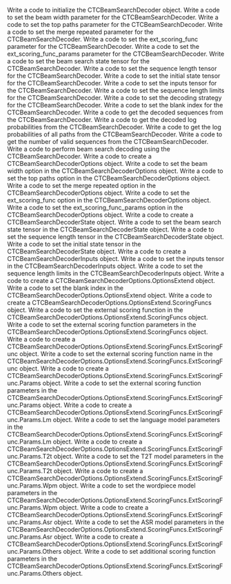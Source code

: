 Write a code to initialize the CTCBeamSearchDecoder object.
Write a code to set the beam width parameter for the CTCBeamSearchDecoder.
Write a code to set the top paths parameter for the CTCBeamSearchDecoder.
Write a code to set the merge repeated parameter for the CTCBeamSearchDecoder.
Write a code to set the ext_scoring_func parameter for the CTCBeamSearchDecoder.
Write a code to set the ext_scoring_func_params parameter for the CTCBeamSearchDecoder.
Write a code to set the beam search state tensor for the CTCBeamSearchDecoder.
Write a code to set the sequence length tensor for the CTCBeamSearchDecoder.
Write a code to set the initial state tensor for the CTCBeamSearchDecoder.
Write a code to set the inputs tensor for the CTCBeamSearchDecoder.
Write a code to set the sequence length limits for the CTCBeamSearchDecoder.
Write a code to set the decoding strategy for the CTCBeamSearchDecoder.
Write a code to set the blank index for the CTCBeamSearchDecoder.
Write a code to get the decoded sequences from the CTCBeamSearchDecoder.
Write a code to get the decoded log probabilities from the CTCBeamSearchDecoder.
Write a code to get the log probabilities of all paths from the CTCBeamSearchDecoder.
Write a code to get the number of valid sequences from the CTCBeamSearchDecoder.
Write a code to perform beam search decoding using the CTCBeamSearchDecoder.
Write a code to create a CTCBeamSearchDecoderOptions object.
Write a code to set the beam width option in the CTCBeamSearchDecoderOptions object.
Write a code to set the top paths option in the CTCBeamSearchDecoderOptions object.
Write a code to set the merge repeated option in the CTCBeamSearchDecoderOptions object.
Write a code to set the ext_scoring_func option in the CTCBeamSearchDecoderOptions object.
Write a code to set the ext_scoring_func_params option in the CTCBeamSearchDecoderOptions object.
Write a code to create a CTCBeamSearchDecoderState object.
Write a code to set the beam search state tensor in the CTCBeamSearchDecoderState object.
Write a code to set the sequence length tensor in the CTCBeamSearchDecoderState object.
Write a code to set the initial state tensor in the CTCBeamSearchDecoderState object.
Write a code to create a CTCBeamSearchDecoderInputs object.
Write a code to set the inputs tensor in the CTCBeamSearchDecoderInputs object.
Write a code to set the sequence length limits in the CTCBeamSearchDecoderInputs object.
Write a code to create a CTCBeamSearchDecoderOptions.OptionsExtend object.
Write a code to set the blank index in the CTCBeamSearchDecoderOptions.OptionsExtend object.
Write a code to create a CTCBeamSearchDecoderOptions.OptionsExtend.ScoringFuncs object.
Write a code to set the external scoring function in the CTCBeamSearchDecoderOptions.OptionsExtend.ScoringFuncs object.
Write a code to set the external scoring function parameters in the CTCBeamSearchDecoderOptions.OptionsExtend.ScoringFuncs object.
Write a code to create a CTCBeamSearchDecoderOptions.OptionsExtend.ScoringFuncs.ExtScoringFunc object.
Write a code to set the external scoring function name in the CTCBeamSearchDecoderOptions.OptionsExtend.ScoringFuncs.ExtScoringFunc object.
Write a code to create a CTCBeamSearchDecoderOptions.OptionsExtend.ScoringFuncs.ExtScoringFunc.Params object.
Write a code to set the external scoring function parameters in the CTCBeamSearchDecoderOptions.OptionsExtend.ScoringFuncs.ExtScoringFunc.Params object.
Write a code to create a CTCBeamSearchDecoderOptions.OptionsExtend.ScoringFuncs.ExtScoringFunc.Params.Lm object.
Write a code to set the language model parameters in the CTCBeamSearchDecoderOptions.OptionsExtend.ScoringFuncs.ExtScoringFunc.Params.Lm object.
Write a code to create a CTCBeamSearchDecoderOptions.OptionsExtend.ScoringFuncs.ExtScoringFunc.Params.T2t object.
Write a code to set the T2T model parameters in the CTCBeamSearchDecoderOptions.OptionsExtend.ScoringFuncs.ExtScoringFunc.Params.T2t object.
Write a code to create a CTCBeamSearchDecoderOptions.OptionsExtend.ScoringFuncs.ExtScoringFunc.Params.Wpm object.
Write a code to set the wordpiece model parameters in the CTCBeamSearchDecoderOptions.OptionsExtend.ScoringFuncs.ExtScoringFunc.Params.Wpm object.
Write a code to create a CTCBeamSearchDecoderOptions.OptionsExtend.ScoringFuncs.ExtScoringFunc.Params.Asr object.
Write a code to set the ASR model parameters in the CTCBeamSearchDecoderOptions.OptionsExtend.ScoringFuncs.ExtScoringFunc.Params.Asr object.
Write a code to create a CTCBeamSearchDecoderOptions.OptionsExtend.ScoringFuncs.ExtScoringFunc.Params.Others object.
Write a code to set additional scoring function parameters in the CTCBeamSearchDecoderOptions.OptionsExtend.ScoringFuncs.ExtScoringFunc.Params.Others object.